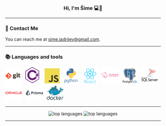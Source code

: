 <div align="center">
  <h3>Hi, I'm Šime 💻👋</h3>
</div>

---
### 📧 Contact Me

You can reach me at sime.jadrijev@gmail.com.

---
### 📚 Languages and tools

<img alt="git" src="https://github.com/devicons/devicon/blob/master/icons/git/git-original-wordmark.svg" width="50" height="50"/> &nbsp;
<img alt="c#" src="https://github.com/devicons/devicon/blob/master/icons/csharp/csharp-line.svg" width="53" height="54"/> &nbsp;
<img alt="javascript" src="https://github.com/devicons/devicon/blob/master/icons/javascript/javascript-original.svg" width="50" height="50"/> &nbsp;
<img alt="python" src="https://github.com/devicons/devicon/blob/master/icons/python/python-original-wordmark.svg" width="50" height="50"/> &nbsp;
<img alt="react" src="https://github.com/devicons/devicon/blob/master/icons/react/react-original-wordmark.svg" width="50" height="50"/> &nbsp;
<img alt="nest" src="https://github.com/devicons/devicon/blob/master/icons/nestjs/nestjs-line-wordmark.svg" width="55" height="55"/> &nbsp;
<img alt="postgresql" src="https://github.com/devicons/devicon/blob/master/icons/postgresql/postgresql-original-wordmark.svg" width="50" height="50"/> &nbsp;
<img alt="sql server" src="https://raw.githubusercontent.com/github/explore/96943574ba0c0340ba6ea1e6f768e9abe43e34e1/topics/sql-server/sql-server.png" width="55" height="55"/> &nbsp;
<img alt="oracle" src="https://github.com/devicons/devicon/blob/master/icons/oracle/oracle-original.svg" width="55" height="55"/> &nbsp;
<img alt="prisma" src="https://github.com/devicons/devicon/blob/master/icons/prisma/prisma-original-wordmark.svg" width="55" height="55"/> &nbsp;
<img alt="prisma" src="https://github.com/devicons/devicon/blob/master/icons/docker/docker-original-wordmark.svg" width="55" height="55"/> &nbsp;

---

<div align="center">
  <img alt="top languages" src="https://github-readme-stats.vercel.app/api/top-langs/?username=SimeJadrijev&layout=compact&theme=radical" width="45%"/> <img alt="top languages" src="https://github-readme-stats.vercel.app/api?username=SimeJadrijev&theme=radical&hide=stars,issues,contribs&show_icons=true&rank_icon=github" width="45%"/>
</div>

---



<!--
**SimeJadrijev/SimeJadrijev** is a ✨ _special_ ✨ repository because its `README.md` (this file) appears on your GitHub profile.

Here are some ideas to get you started:

- 🔭 I’m currently working on ...
- 🌱 I’m currently learning ...
- 👯 I’m looking to collaborate on ...
- 🤔 I’m looking for help with ...
- 💬 Ask me about ...
- 📫 How to reach me: ...
- 😄 Pronouns: ...
- ⚡ Fun fact: ...
-->
